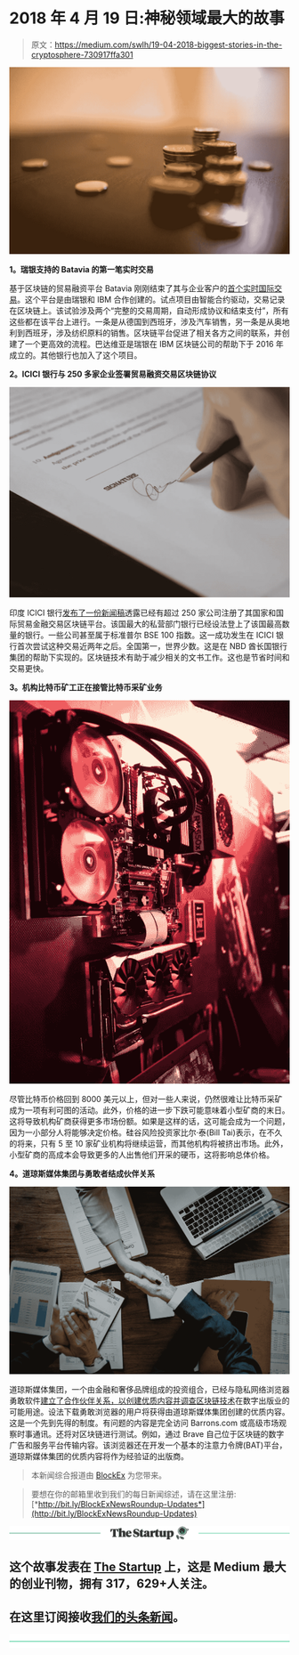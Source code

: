 # 2018 年 4 月 19 日:神秘领域最大的故事

> 原文：<https://medium.com/swlh/19-04-2018-biggest-stories-in-the-cryptosphere-730917ffa301>

![](img/76a93b18ae36537762248147bc5bb737.png)

**1。瑞银支持的 Batavia 的第一笔实时交易**

基于区块链的贸易融资平台 Batavia 刚刚结束了其与企业客户的[首个实时国际交易](https://www.coindesk.com/ubs-backed-blockchain-platform-completes-live-trade-transactions/?utm_content=buffer5a165&utm_medium=social&utm_source=twitter.com&utm_campaign=buffer)。这个平台是由瑞银和 IBM 合作创建的。试点项目由智能合约驱动，交易记录在区块链上。该试验涉及两个“完整的交易周期，自动形成协议和结束支付”，所有这些都在该平台上进行。一条是从德国到西班牙，涉及汽车销售，另一条是从奥地利到西班牙，涉及纺织原料的销售。区块链平台促进了相关各方之间的联系，并创建了一个更高效的流程。巴达维亚是瑞银在 IBM 区块链公司的帮助下于 2016 年成立的。其他银行也加入了这个项目。

**2。ICICI 银行与 250 多家企业签署贸易融资交易区块链协议**

![](img/e3841f04edcf741b7b4d5c76bc4f32ca.png)

印度 ICICI 银行[发布了一份新闻稿](https://www.icicibank.com/managed-assets/docs/about-us/2018/blockchain-platform-for-trade-finance.pdf)透露已经有超过 250 家公司注册了其国家和国际贸易金融交易区块链平台。该国最大的私营部门银行已经设法登上了该国最高数量的银行。一些公司甚至属于标准普尔 BSE 100 指数。这一成功发生在 ICICI 银行首次尝试这种交易近两年之后。全国第一，世界少数。这是在 NBD 酋长国银行集团的帮助下实现的。区块链技术有助于减少相关的文书工作。这也是节省时间和交易更快。

**3。机构比特币矿工正在接管比特币采矿业务**

![](img/f4c4746e819159afec13f36a7cfbe687.png)

尽管比特币价格回到 8000 美元以上，但对一些人来说，仍然很难让比特币采矿成为一项有利可图的活动。此外，价格的进一步下跌可能意味着小型矿商的末日。这将导致机构矿商获得更多市场份额。如果是这样的话，这可能会成为一个问题，因为一小部分人将能够决定价格。硅谷风险投资家比尔·泰(Bill Tai)表示，在不久的将来，只有 5 至 10 家矿业机构将继续运营，而其他机构将被挤出市场。此外，小型矿商的高成本会导致更多的人出售他们开采的硬币，这将影响总体价格。

**4。道琼斯媒体集团与勇敢者结成伙伴关系**

![](img/dd82bde74fd6a22fbab2d0083b6cf8fe.png)

道琼斯媒体集团，一个由金融和奢侈品牌组成的投资组合，已经与隐私网络浏览器勇敢软件[建立了合作伙伴关系，以创建优质内容并调查区块链技术](https://basicattentiontoken.org/dow-jones/)在数字出版业的可能用途。设法下载勇敢浏览器的用户将获得由道琼斯媒体集团创建的优质内容。这是一个先到先得的制度。有问题的内容是完全访问 Barrons.com 或高级市场观察时事通讯。还将对区块链进行测试。例如，通过 Brave 自己位于区块链的数字广告和服务平台传输内容。该浏览器还在开发一个基本的注意力令牌(BAT)平台，道琼斯媒体集团的优质内容将作为经验证的出版商。

> 本新闻综合报道由 [BlockEx](http://bit.ly/BlockEx_) 为您带来。

> 要想在你的邮箱里收到我们的每日新闻综述，请在这里注册:[*http://bit.ly/BlockExNewsRoundup-Updates*](http://bit.ly/BlockExNewsRoundup-Updates)

[![](img/308a8d84fb9b2fab43d66c117fcc4bb4.png)](https://medium.com/swlh)

## 这个故事发表在 [The Startup](https://medium.com/swlh) 上，这是 Medium 最大的创业刊物，拥有 317，629+人关注。

## 在这里订阅接收[我们的头条新闻](http://growthsupply.com/the-startup-newsletter/)。

[![](img/b0164736ea17a63403e660de5dedf91a.png)](https://medium.com/swlh)